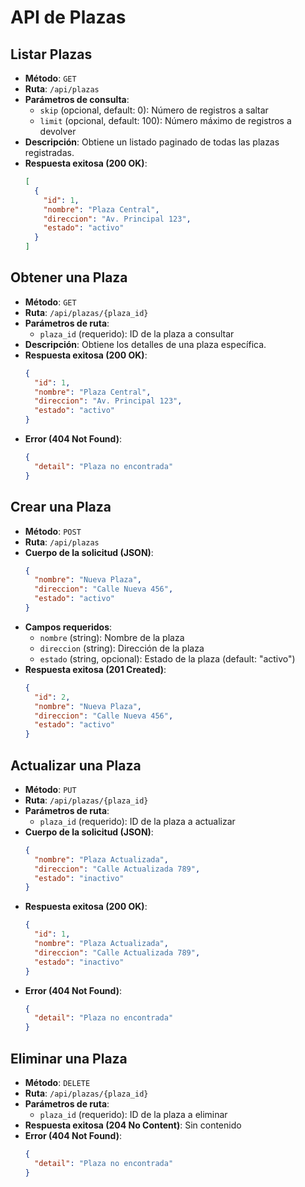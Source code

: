 # API de Plazas

## Listar Plazas
- **Método**: `GET`
- **Ruta**: `/api/plazas`
- **Parámetros de consulta**:
  - `skip` (opcional, default: 0): Número de registros a saltar
  - `limit` (opcional, default: 100): Número máximo de registros a devolver
- **Descripción**: Obtiene un listado paginado de todas las plazas registradas.
- **Respuesta exitosa (200 OK)**:
  ```json
  [
    {
      "id": 1,
      "nombre": "Plaza Central",
      "direccion": "Av. Principal 123",
      "estado": "activo"
    }
  ]
  ```

## Obtener una Plaza
- **Método**: `GET`
- **Ruta**: `/api/plazas/{plaza_id}`
- **Parámetros de ruta**:
  - `plaza_id` (requerido): ID de la plaza a consultar
- **Descripción**: Obtiene los detalles de una plaza específica.
- **Respuesta exitosa (200 OK)**:
  ```json
  {
    "id": 1,
    "nombre": "Plaza Central",
    "direccion": "Av. Principal 123",
    "estado": "activo"
  }
  ```
- **Error (404 Not Found)**:
  ```json
  {
    "detail": "Plaza no encontrada"
  }
  ```

## Crear una Plaza
- **Método**: `POST`
- **Ruta**: `/api/plazas`
- **Cuerpo de la solicitud (JSON)**:
  ```json
  {
    "nombre": "Nueva Plaza",
    "direccion": "Calle Nueva 456",
    "estado": "activo"
  }
  ```
- **Campos requeridos**:
  - `nombre` (string): Nombre de la plaza
  - `direccion` (string): Dirección de la plaza
  - `estado` (string, opcional): Estado de la plaza (default: "activo")
- **Respuesta exitosa (201 Created)**:
  ```json
  {
    "id": 2,
    "nombre": "Nueva Plaza",
    "direccion": "Calle Nueva 456",
    "estado": "activo"
  }
  ```

## Actualizar una Plaza
- **Método**: `PUT`
- **Ruta**: `/api/plazas/{plaza_id}`
- **Parámetros de ruta**:
  - `plaza_id` (requerido): ID de la plaza a actualizar
- **Cuerpo de la solicitud (JSON)**:
  ```json
  {
    "nombre": "Plaza Actualizada",
    "direccion": "Calle Actualizada 789",
    "estado": "inactivo"
  }
  ```
- **Respuesta exitosa (200 OK)**:
  ```json
  {
    "id": 1,
    "nombre": "Plaza Actualizada",
    "direccion": "Calle Actualizada 789",
    "estado": "inactivo"
  }
  ```
- **Error (404 Not Found)**:
  ```json
  {
    "detail": "Plaza no encontrada"
  }
  ```

## Eliminar una Plaza
- **Método**: `DELETE`
- **Ruta**: `/api/plazas/{plaza_id}`
- **Parámetros de ruta**:
  - `plaza_id` (requerido): ID de la plaza a eliminar
- **Respuesta exitosa (204 No Content)**: Sin contenido
- **Error (404 Not Found)**:
  ```json
  {
    "detail": "Plaza no encontrada"
  }
  ```
